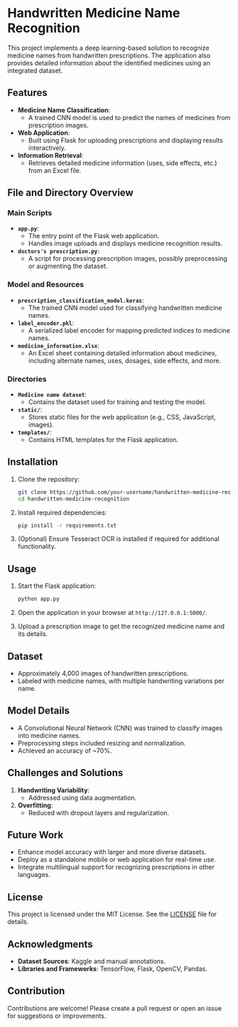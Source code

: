 # Handwritten Medicine Name Recognition

This project implements a deep learning-based solution to recognize medicine names from handwritten prescriptions. The application also provides detailed information about the identified medicines using an integrated dataset.

## Features

- **Medicine Name Classification**:
  - A trained CNN model is used to predict the names of medicines from prescription images.
- **Web Application**:
  - Built using Flask for uploading prescriptions and displaying results interactively.
- **Information Retrieval**:
  - Retrieves detailed medicine information (uses, side effects, etc.) from an Excel file.

## File and Directory Overview

### Main Scripts

- **`app.py`**:
  - The entry point of the Flask web application.
  - Handles image uploads and displays medicine recognition results.
- **`doctors's prescription.py`**:
  - A script for processing prescription images, possibly preprocessing or augmenting the dataset.

### Model and Resources

- **`prescription_classification_model.keras`**:
  - The trained CNN model used for classifying handwritten medicine names.
- **`label_encoder.pkl`**:
  - A serialized label encoder for mapping predicted indices to medicine names.
- **`medicine_information.xlsx`**:
  - An Excel sheet containing detailed information about medicines, including alternate names, uses, dosages, side effects, and more.

### Directories

- **`Medicine name dataset`**:
  - Contains the dataset used for training and testing the model.
- **`static/`**:
  - Stores static files for the web application (e.g., CSS, JavaScript, images).
- **`templates/`**:
  - Contains HTML templates for the Flask application.

## Installation

1. Clone the repository:

   ```bash
   git clone https://github.com/your-username/handwritten-medicine-recognition.git
   cd handwritten-medicine-recognition
   ```

2. Install required dependencies:

   ```bash
   pip install -r requirements.txt
   ```

3. (Optional) Ensure Tesseract OCR is installed if required for additional functionality.

## Usage

1. Start the Flask application:

   ```bash
   python app.py
   ```

2. Open the application in your browser at `http://127.0.0.1:5000/`.

3. Upload a prescription image to get the recognized medicine name and its details.

## Dataset

- Approximately 4,000 images of handwritten prescriptions.
- Labeled with medicine names, with multiple handwriting variations per name.

## Model Details

- A Convolutional Neural Network (CNN) was trained to classify images into medicine names.
- Preprocessing steps included resizing and normalization.
- Achieved an accuracy of \~70%.

## Challenges and Solutions

1. **Handwriting Variability**:
   - Addressed using data augmentation.
2. **Overfitting**:
   - Reduced with dropout layers and regularization.

## Future Work

- Enhance model accuracy with larger and more diverse datasets.
- Deploy as a standalone mobile or web application for real-time use.
- Integrate multilingual support for recognizing prescriptions in other languages.

## License

This project is licensed under the MIT License. See the [LICENSE](LICENSE) file for details.

## Acknowledgments

- **Dataset Sources**: Kaggle and manual annotations.
- **Libraries and Frameworks**: TensorFlow, Flask, OpenCV, Pandas.

## Contribution

Contributions are welcome! Please create a pull request or open an issue for suggestions or improvements.

